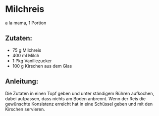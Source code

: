 Milchreis
===
a la mama, 1 Portion

Zutaten:
---
- 75 g Milchreis
- 400 ml Milch
- 1 Pkg Vanillezucker
- 100 g Kirschen aus dem Glas

Anleitung:
---
Die Zutaten in einen Topf geben und unter ständigem Rühren aufkochen, dabei aufpassen, dass nichts am Boden anbrennt.
Wenn der Reis die gewünschte Konsistenz erreicht hat in eine Schüssel geben und mit den Kirschen servieren.